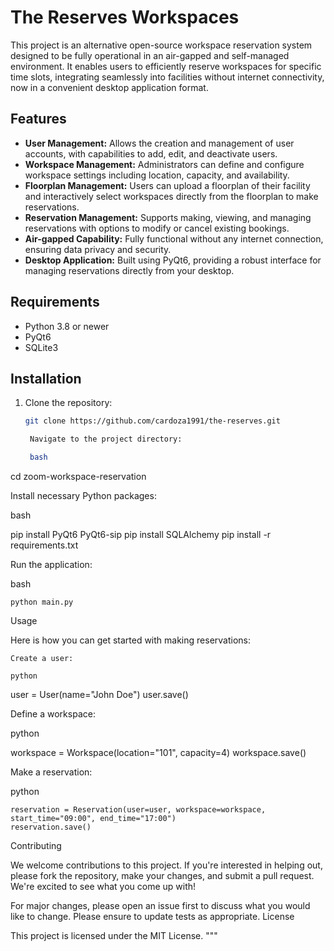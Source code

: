 # The Reserves Workspaces

This project is an alternative open-source workspace reservation system designed to be fully operational in an air-gapped and self-managed environment. It enables users to efficiently reserve workspaces for specific time slots, integrating seamlessly into facilities without internet connectivity, now in a convenient desktop application format.

## Features

- **User Management:** Allows the creation and management of user accounts, with capabilities to add, edit, and deactivate users.
- **Workspace Management:** Administrators can define and configure workspace settings including location, capacity, and availability.
- **Floorplan Management:** Users can upload a floorplan of their facility and interactively select workspaces directly from the floorplan to make reservations.
- **Reservation Management:** Supports making, viewing, and managing reservations with options to modify or cancel existing bookings.
- **Air-gapped Capability:** Fully functional without any internet connection, ensuring data privacy and security.
- **Desktop Application:** Built using PyQt6, providing a robust interface for managing reservations directly from your desktop.

## Requirements

- Python 3.8 or newer
- PyQt6
- SQLite3

## Installation

1. Clone the repository:
   ```bash
   git clone https://github.com/cardoza1991/the-reserves.git

    Navigate to the project directory:

    bash

cd zoom-workspace-reservation

Install necessary Python packages:

bash

pip install PyQt6 PyQt6-sip
pip install SQLAlchemy
pip install -r requirements.txt

Run the application:

bash

    python main.py

Usage

Here is how you can get started with making reservations:

    Create a user:

    python

user = User(name="John Doe")
user.save()

Define a workspace:

python

workspace = Workspace(location="101", capacity=4)
workspace.save()

Make a reservation:

python

    reservation = Reservation(user=user, workspace=workspace, start_time="09:00", end_time="17:00")
    reservation.save()

Contributing

We welcome contributions to this project. If you're interested in helping out, please fork the repository, make your changes, and submit a pull request. We're excited to see what you come up with!

For major changes, please open an issue first to discuss what you would like to change. Please ensure to update tests as appropriate.
License

This project is licensed under the MIT License. """
